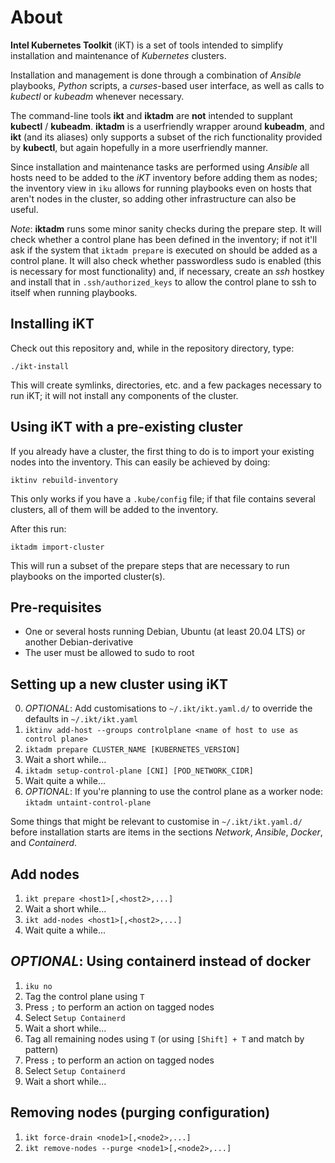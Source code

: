 # About

__Intel Kubernetes Toolkit__ (iKT) is a set of tools intended to simplify installation
and maintenance of _Kubernetes_ clusters.

Installation and management is done through a combination of _Ansible_ playbooks,
_Python_ scripts, a _curses_-based user interface, as well as calls to _kubectl_
or _kubeadm_ whenever necessary.

The command-line tools __ikt__ and __iktadm__ are __not__ intended to supplant
__kubectl__ / __kubeadm__. __iktadm__ is a userfriendly wrapper around __kubeadm__,
and __ikt__ (and its aliases) only supports a subset of the rich functionality
provided by __kubectl__, but again hopefully in a more userfriendly manner.

Since installation and maintenance tasks are performed using _Ansible_ all hosts
need to be added to the _iKT_ inventory before adding them as nodes;
the inventory view in `iku` allows for running playbooks even on hosts that aren't
nodes in the cluster, so adding other infrastructure can also be useful.

_Note_: __iktadm__ runs some minor sanity checks during the prepare step.
It will check whether a control plane has been defined in the inventory;
if not it'll ask if the system that `iktadm prepare` is executed on should be added
as a control plane. It will also check whether passwordless sudo is enabled
(this is necessary for most functionality) and, if necessary, create an _ssh_
hostkey and install that in `.ssh/authorized_keys` to allow the control plane
to ssh to itself when running playbooks.

## Installing iKT

Check out this repository and, while in the repository directory, type:

`./ikt-install`

This will create symlinks, directories, etc. and a few packages necessary to run iKT;
it will not install any components of the cluster.

## Using __iKT__ with a pre-existing cluster

If you already have a cluster, the first thing to do is to import your existing
nodes into the inventory. This can easily be achieved by doing:

`iktinv rebuild-inventory`

This only works if you have a `.kube/config` file; if that file contains
several clusters, all of them will be added to the inventory.

After this run:

`iktadm import-cluster`

This will run a subset of the prepare steps that are necessary to run playbooks
on the imported cluster(s).

## Pre-requisites

* One or several hosts running Debian, Ubuntu (at least 20.04 LTS) or another Debian-derivative
* The user must be allowed to sudo to root

## Setting up a new cluster using __iKT__

0. _OPTIONAL_: Add customisations to `~/.ikt/ikt.yaml.d/` to override the defaults in `~/.ikt/ikt.yaml`
1. `iktinv add-host --groups controlplane <name of host to use as control plane>`
2. `iktadm prepare CLUSTER_NAME [KUBERNETES_VERSION]`
3. Wait a short while...
4. `iktadm setup-control-plane [CNI] [POD_NETWORK_CIDR]`
5. Wait quite a while...
6. _OPTIONAL_: If you're planning to use the control plane as a worker node: `iktadm untaint-control-plane`

Some things that might be relevant to customise in `~/.ikt/ikt.yaml.d/`
before installation starts are items in the sections _Network_, _Ansible_,
_Docker_, and _Containerd_.

## Add nodes

1. `ikt prepare <host1>[,<host2>,...]`
2. Wait a short while...
3. `ikt add-nodes <host1>[,<host2>,...]`
11. Wait quite a while...

## _OPTIONAL_: Using __containerd__ instead of __docker__

1. `iku no`
2. Tag the control plane using `T`
3. Press `;` to perform an action on tagged nodes
4. Select `Setup Containerd`
5. Wait a short while...
6. Tag all remaining nodes using `T` (or using `[Shift] + T` and match by pattern)
7. Press `;` to perform an action on tagged nodes
8. Select `Setup Containerd`
9. Wait a short while...

## Removing nodes (purging configuration)

1. `ikt force-drain <node1>[,<node2>,...]`
2. `ikt remove-nodes --purge <node1>[,<node2>,...]`
